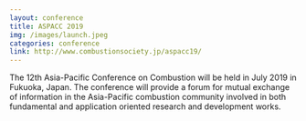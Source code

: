 ```yaml
---
layout: conference
title: ASPACC 2019
img: /images/launch.jpeg
categories: conference
link: http://www.combustionsociety.jp/aspacc19/
---
```

The 12th Asia-Pacific Conference on Combustion will be held in July 2019 in Fukuoka, Japan. The conference will provide a forum for mutual exchange of information in the Asia-Pacific combustion community involved in both fundamental and application oriented research and development works.